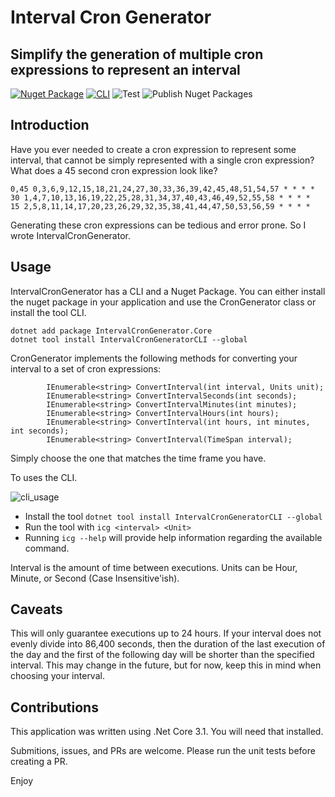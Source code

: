 # Interval Cron Generator
## Simplify the generation of multiple cron expressions to represent an interval

[![Nuget Package](https://badgen.net/nuget/v/IntervalCronGenerator.core)](https://www.nuget.org/packages/IntervalCronGenerator.Core/)
[![CLI](https://badgen.net/nuget/v/IntervalCronGeneratorCLI)](https://www.nuget.org/packages/IntervalCronGeneratorCLI/)
![Test](https://github.com/malscent/IntervalCronGenerator/workflows/Test/badge.svg)
![Publish Nuget Packages](https://github.com/malscent/IntervalCronGenerator/workflows/Publish%20Nuget%20Packages/badge.svg)

## Introduction

Have you ever needed to create a cron expression to represent some interval, that cannot be simply represented with a single cron expression?  What does a 45 second cron expression look like?

```
0,45 0,3,6,9,12,15,18,21,24,27,30,33,36,39,42,45,48,51,54,57 * * * *
30 1,4,7,10,13,16,19,22,25,28,31,34,37,40,43,46,49,52,55,58 * * * *
15 2,5,8,11,14,17,20,23,26,29,32,35,38,41,44,47,50,53,56,59 * * * *
```

Generating these cron expressions can be tedious and error prone.  So I wrote IntervalCronGenerator.

## Usage

IntervalCronGenerator has a CLI and a Nuget Package.   You can either install the nuget package in your application and use the CronGenerator class or install the tool CLI.

```
dotnet add package IntervalCronGenerator.Core
dotnet tool install IntervalCronGeneratorCLI --global
```

CronGenerator implements the following methods for converting your interval to a set of cron expressions:

```
        IEnumerable<string> ConvertInterval(int interval, Units unit);
        IEnumerable<string> ConvertIntervalSeconds(int seconds);
        IEnumerable<string> ConvertIntervalMinutes(int minutes);
        IEnumerable<string> ConvertIntervalHours(int hours);
        IEnumerable<string> ConvertInterval(int hours, int minutes, int seconds);
        IEnumerable<string> ConvertInterval(TimeSpan interval);
```

Simply choose the one that matches the time frame you have.

To uses the CLI.

![cli_usage](https://imgur.com/SoQ70oN.jpg)

* Install the tool
`dotnet tool install IntervalCronGeneratorCLI --global`
* Run the tool with `icg <interval> <Unit>`
* Running `icg --help` will provide help information regarding the available command.

Interval is the amount of time between executions.
Units can be Hour, Minute, or Second (Case Insensitive'ish).

## Caveats

This will only guarantee executions up to 24 hours.  If your interval does not evenly divide into 86,400 seconds, then the duration of the last execution of the day and the first of the following day will be shorter than the specified interval.  This may change in the future, but for now, keep this in mind when choosing your interval.

## Contributions
This application was written using .Net Core 3.1.  You will need that installed.

Submitions, issues, and PRs are welcome.  Please run the unit tests before creating a PR.

Enjoy


